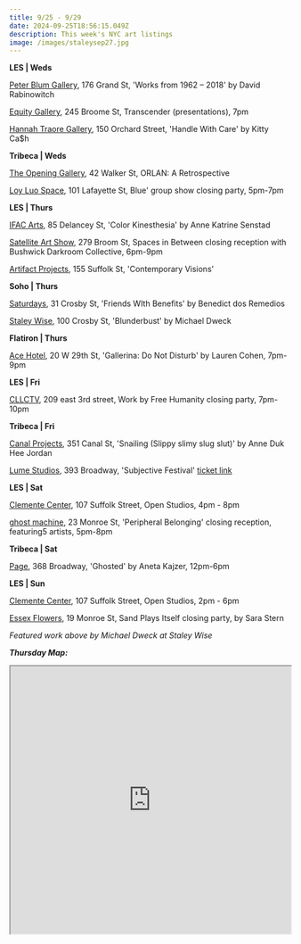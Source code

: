 ```yaml
---
title: 9/25 - 9/29
date: 2024-09-25T18:56:15.049Z
description: This week's NYC art listings
image: /images/staleysep27.jpg
---
```

**L﻿ES | Weds**

[Peter Blum Gallery](https://www.peterblumgallery.com/exhibitions), 176 Grand St, 'Works from 1962 – 2018' by David Rabinowitch

[E﻿quity Gallery](https://www.instagram.com/transcenderart), 245 Broome St, Transcender (presentations), 7pm

[Hannah Traore Gallery](https://hannahtraoregallery.com/exhibition/handle-with-care/), 150 Orchard Street, 'Handle With Care' by Kitty Ca$h

**T﻿ribeca | Weds**

[The Opening Gallery](https://www.theopeninggallery.com/), 42 Walker St, ORLAN: A Retrospective

[Loy Luo Space](https://www.loyluospace.com/), 101 Lafayette St, Blue' group show closing party, 5pm-7pm

**L﻿ES | Thurs**

[IFAC Arts](http://www.instagram.com/ifacarts), 85 Delancey St, 'Color Kinesthesia' by Anne Katrine Senstad

[Satellite Art Show](https://www.instagram.com/satelliteartshow), 279 Broom St, Spaces in Between closing reception with Bushwick Darkroom Collective, 6pm-9pm

[Artifact Projects](https://www.artifactnyc.net/), 155 Suffolk St, 'Contemporary Visions'

**S﻿oho | Thurs**

[Saturdays](https://www.instagram.com/saturdaysnyc), 31 Crosby St, 'Friends WIth Benefits' by Benedict dos Remedios

[Staley Wise](https://www.staleywise.com/exhibitions/michael-dweck3), 100 Crosby St, 'Blunderbust' by Michael Dweck

**F﻿latiron | Thurs**

[A﻿ce Hotel](https://acehotel.com/new-york/going-on/ace-artist-in-residence-powerhouse-arts-present-gallerina-by-lauren-cohen-2-2/2025-10-05/), 20 W 29th St, 'Gallerina: Do Not Disturb' by Lauren Cohen, 7pm-9pm

**L﻿ES | Fri**

[CLLCTV](https://www.instagram.com/cllctv.nyc), 209 east 3rd street, Work by Free Humanity closing party, 7pm-10pm

**T﻿ribeca | Fri**

[Canal Projects](https://www.canalprojects.org/snailing-slippy-slimy-slug-slut), 351 Canal St, 'Snailing (Slippy slimy slug slut)' by Anne Duk Hee Jordan

[Lume Studios](https://lu.ma/xqml34ox), 393 Broadway, 'Subjective Festival' [ticket link ](https://lu.ma/xqml34ox)

**L﻿ES | Sat**

[Clemente Center](https://www.theclementecenter.org/), 107 Suffolk Street, Open Studios, 4pm - 8pm

[g﻿host machine](https://www.ghostmachine.nyc), 23 Monroe St, 'Peripheral Belonging' closing reception, featuring5 artists, 5pm-8pm

**T﻿ribeca | Sat**

[Page](https://www.page-nyc.com/exhibitions/aneta-kajzer2), 368 Broadway, 'Ghosted' by Aneta Kajzer, 12pm-6pm

**L﻿ES | Sun**

[Clemente Center](https://www.theclementecenter.org/), 107 Suffolk Street, Open Studios, 2pm - 6pm

[Essex Flowers](https://essexflowers.us/), 19 Monroe St, Sand Plays Itself closing party, by Sara Stern

*F﻿eatured work above by Michael Dweck at Staley Wise*

***T﻿hursday Map:***

<iframe src="https://www.google.com/maps/d/u/1/embed?mid=1ajbiBgGR1rVZDi4bKPqhMJ0Hw3gTPdM&ehbc=2E312F" width="100%" height="480"></iframe>